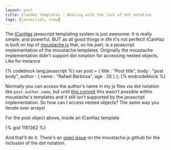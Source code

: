 ```yaml
---
layout: post
title: ICanHaz templates - Dealing with the lack of dot notation
tags: [javascript, view]
---
```


The [ICanHaz](http://icanhazjs.com/) javascript templating system is just awesome. It is really simple, and powerful, BUT as all good things in life it's not perfect! ICanHaz is built on top of [moustache.js](https://github.com/janl/mustache.js) that, on his part, is a javascript implementation of the moustache templates. Originally the moustache implementation didn't support dot notation for accessing nested objects. Like for instance

{% codeblock lang:javascript %}
    var post = {
      title : "Post title",
      body : "post body",
      author : {
        name : "Rafael Barbosa",
        age : 26
      } 
    };
{% endcodeblock %}

Normally you can access the author's name in my js files via dot notation like <code>post.author.name</code>, but until [this commit](https://github.com/defunkt/mustache/commit/c183699ff1b23b4bc5efbfa3ed323ff9509855f7) this wasn't possible within moustache's templates and it still isn't supported by the javascript implementation. So how can I access nested objects? The same way you iterate over arrays!

For the post object above, inside an ICanHaz template

{% gist 1161362 %} 

And that'll do it. There's an [open issue](https://github.com/janl/mustache.js/issues/97) on the moustache.js github for the inclusion of the dot notation.



 







